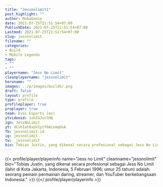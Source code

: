 ```yaml
---
title: "Jessnolimit1"
post_highlight: ""
author: MobaGenie
date: 2021-07-25T21:51:54+07:00
PublishDate: 2021-07-25T21:51:54+07:00
Lastmod: 2021-07-25T21:51:54+07:00
slug: jessnolimit
filename: ""
categories: 
- Build 
- Mobile Legends
tags: 
- ""
- ""
playername: "Jess No Limit"
cleanplayername: "jessnolimit"
heroname: ""
images: ../p/images/buildk/.png
draft: false
layout: profile
type: profile
profileplayer: true
proplayer: true
team: Evos Esports (ex)
ytvideoid: 1xbIGJsnlHQ
ign: JessNoLimit
yt: UCvh1at6xpV1ytYOAzxmqUsA
fb: jessnolimit.id
ig: jessnolimit
tw: _jessnolimit
bio: Tobias Justin, yang dikenal secara profesional sebagai Jess No Limit (lahir di Kota Jakarta, Indonesia, 5 Februari 1996; umur 25 tahun) adalah seorang pemain permainan daring, streamer, dan YouTuber berkebangsaan Indonesia.
---
```


{{< profile/player/playerinfo name="Jess no Limit" cleanname="jessnolimit" bio="Tobias Justin, yang dikenal secara profesional sebagai Jess No Limit (lahir di Kota Jakarta, Indonesia, 5 Februari 1996; umur 25 tahun) adalah seorang pemain permainan daring, streamer, dan YouTuber berkebangsaan Indonesia." >}} {{</ profile/player/playerinfo >}}
 
